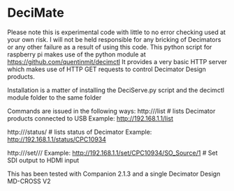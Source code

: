 # DeciMate
Please note this is experimental code with little to no error checking used at your own risk.
I will not be held responsible for any bricking of Decimators or any other failure as a result of using this code.
This python script for raspberry pi makes use of the python module at https://github.com/quentinmit/decimctl
It provides a very basic HTTP server which makes use of HTTP GET requests to control Decimator Design products.

Installation is a matter of installing the DeciServe.py script and the decimctl module folder to the same folder

Commands are issued in the following ways:
http://<address-of-pi>/list  # lists Decimator products connected to USB
Example: http://192.168.1.1/list

http://<address-of-pi>/status/<serial-number>  # lists status of Decimator <serial-number>
Example: http://192.168.1.1/status/CPC10934

http://<address-of-pi>/set/<serial-number>/<parameter>/<parameter-value>
Example: http://192.168.1.1/set/CPC10934/SO_Source/1  # Set SDI output to HDMI input

This has been tested with Companion 2.1.3 and a single Decimator Design MD-CROSS V2

